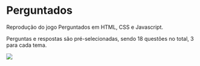 # Perguntados
 Reprodução do jogo Perguntados em HTML, CSS e Javascript.

 Perguntas e respostas são pré-selecionadas, sendo 18 questões no total, 3 para cada tema.

 ![](../Perguntados/IMG/capturaTela.PNG)
